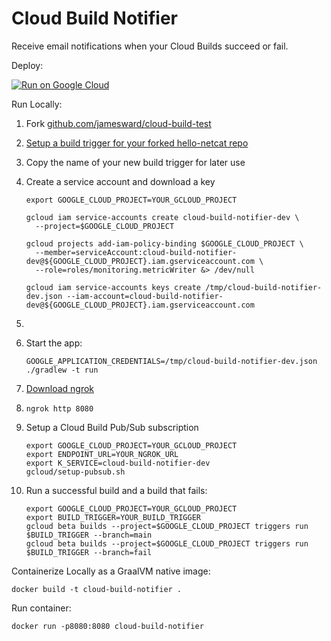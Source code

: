 # Cloud Build Notifier

Receive email notifications when your Cloud Builds succeed or fail.

Deploy:

[![Run on Google Cloud](https://deploy.cloud.run/button.svg)](https://deploy.cloud.run)

Run Locally:
1. Fork [github.com/jamesward/cloud-build-test](https://github.com/jamesward/cloud-build-test)
1. [Setup a build trigger for your forked hello-netcat repo](https://console.cloud.google.com/cloud-build/triggers)
1. Copy the name of your new build trigger for later use
1. Create a service account and download a key
    ```
    export GOOGLE_CLOUD_PROJECT=YOUR_GCLOUD_PROJECT
   
    gcloud iam service-accounts create cloud-build-notifier-dev \
      --project=$GOOGLE_CLOUD_PROJECT
   
    gcloud projects add-iam-policy-binding $GOOGLE_CLOUD_PROJECT \
      --member=serviceAccount:cloud-build-notifier-dev@${GOOGLE_CLOUD_PROJECT}.iam.gserviceaccount.com \
      --role=roles/monitoring.metricWriter &> /dev/null
   
    gcloud iam service-accounts keys create /tmp/cloud-build-notifier-dev.json --iam-account=cloud-build-notifier-dev@${GOOGLE_CLOUD_PROJECT}.iam.gserviceaccount.com
    ```

1. 
1. Start the app:
    ```
    GOOGLE_APPLICATION_CREDENTIALS=/tmp/cloud-build-notifier-dev.json ./gradlew -t run
    ```
1. [Download ngrok](https://ngrok.com/download)
1. `ngrok http 8080`
1. Setup a Cloud Build Pub/Sub subscription
    ```
    export GOOGLE_CLOUD_PROJECT=YOUR_GCLOUD_PROJECT
    export ENDPOINT_URL=YOUR_NGROK_URL
    export K_SERVICE=cloud-build-notifier-dev
    gcloud/setup-pubsub.sh
    ```
1. Run a successful build and a build that fails:
    ```
    export GOOGLE_CLOUD_PROJECT=YOUR_GCLOUD_PROJECT
    export BUILD_TRIGGER=YOUR_BUILD_TRIGGER
    gcloud beta builds --project=$GOOGLE_CLOUD_PROJECT triggers run $BUILD_TRIGGER --branch=main
    gcloud beta builds --project=$GOOGLE_CLOUD_PROJECT triggers run $BUILD_TRIGGER --branch=fail
    ```

Containerize Locally as a GraalVM native image:
```
docker build -t cloud-build-notifier .
```

Run container:
```
docker run -p8080:8080 cloud-build-notifier
```

